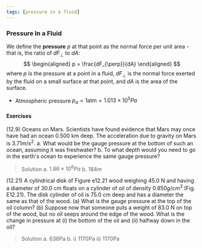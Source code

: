 ```yaml
---
tags: [pressure in a fluid]
---
```


### Pressure In a Fluid
We define the **pressure** $p$ at that point as the normal force per unit area - that is, the ratio of $dF_{\perp}$ to $dA$:
$$
\begin{aligned}
p = \frac{dF_{\perp}}{dA}
\end{aligned}
$$
where $p$ is the pressure at a point in a fluid, $dF_{\perp}$ is the normal force exerted by the fluid on a small surface at that point, and $dA$ is the area of the surface.

+ Atmospheric pressure $p_a = 1 \text{atm} = 1.013 \times 10^5 Pa$

#### Exercises
(12.9) Oceans on Mars. Scientists have found evidence that Mars may once have had an ocean 0.500 km deep. The acceleration due to gravity on Mars is $3.71 m/s^2$.
a. What would be the gauge pressure at the bottom of such an ocean, assuming it was freshwater?
b. To what depth would you need to go in the earth's ocean to experience the same gauge pressure?
>Solution
a. $1.86 \times 10^6 Pa$
b. 184m

(12.21) A cylindrical disk of Figure e12.21 wood weighing 45.0 N and having a diameter of 30.0 cm floats on a cylinder of oil of density $0.850 g/cm^3$ (Fig. E12.21). The disk cylinder of oil is 75.0 cm deep and has a diameter the same as that of the wood.
(a) What is the gauge pressure at the top of the oil column?
(b) Suppose now that someone puts a weight of 83.0 N on top of the wood, but no oil seeps around the edge of the wood. What is the change in pressure at (i) the bottom of the oil and (ii) halfway down in the oil?
>Solution
a. 636Pa
b. i) 1170Pa ii) 1170Pa
